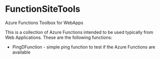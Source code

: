 # FunctionSiteTools
Azure Functions Toolbox for WebApps

This is a collection of Azure Functions intended to be used typically from Web Applications. These are the following functions:
- PingDFunction - simple ping function to test if the Azure Functions are available
